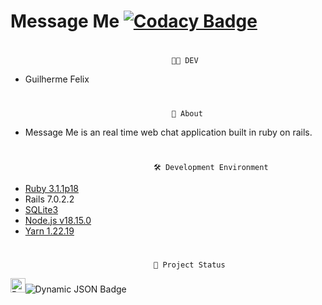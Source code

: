 # Message Me [![Codacy Badge](https://app.codacy.com/project/badge/Grade/dddedf08c28d407f9a3f2dec8292711e)](https://app.codacy.com/gh/GuiSysLima/MessageMe/dashboard?utm_source=gh&utm_medium=referral&utm_content=&utm_campaign=Badge_grade)


#
                                        👨‍💻 DEV
* Guilherme Felix
#
                                        📍 About
* Message Me is an real time web chat application built in ruby on rails.
#
                                    🛠️ Development Environment

* [Ruby 3.1.1p18](https://github.com/oneclick/rubyinstaller2/releases/download/RubyInstaller-3.1.1-1/rubyinstaller-devkit-3.1.1-1-x64.exe)
* Rails 7.0.2.2
* [SQLite3](https://www.sqlite.org/2023/sqlite-tools-win32-x86-3420000.zip)
* [Node.js v18.15.0](https://nodejs.org/en)
* [Yarn 1.22.19](https://github.com/yarnpkg/yarn/releases/download/v1.22.15/yarn-1.22.15.msi)
#                                    
                                    🚧 Project Status 
<img src="https://raw.githubusercontent.com/GuiSysLima/gifs/main/Progress%20Icon.gif" alt="Pending" width="23.5" />![Dynamic JSON Badge](https://img.shields.io/badge/dynamic/json?url=https%3A%2F%2Fraw.githubusercontent.com%2FGuiSysLima%2FMessageMe%2Fmain%2Fstatus.json&query=%24.status&style=flat-square&label=Development%20Status&color=%23FFFF00)
